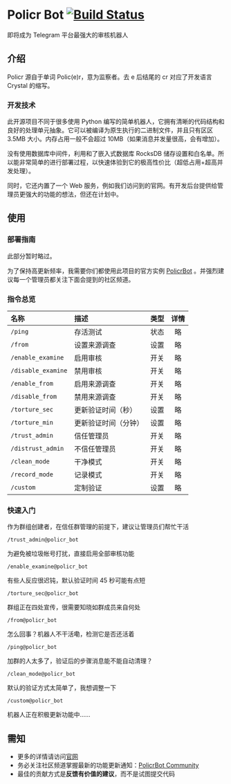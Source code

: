 # Policr Bot [![Build Status](https://github-ci.bluerain.io/api/badges/Hentioe/policr/status.svg)](https://github-ci.bluerain.io/Hentioe/policr)

即将成为 Telegram 平台最强大的审核机器人

## 介绍

Policr 源自于单词 Polic(e)r，意为监察者。去 e 后结尾的 cr 对应了开发语言 Crystal 的缩写。

### 开发技术

此开源项目不同于很多使用 Python 编写的简单机器人，它拥有清晰的代码结构和良好的处理单元抽象。它可以被编译为原生执行的二进制文件，并且只有区区 3.5MB 大小。内存占用一般不会超过 10MB（如果消息并发量很高，会有增加）。

没有使用数据库中间件，利用和了嵌入式数据库 RocksDB 储存设置和白名单。所以能非常简单的进行部署过程，以快速体验到它的极高性价比（超低占用+超高并发处理）。

同时，它还内置了一个 Web 服务，例如我们访问到的官网。有开发后台提供给管理员更强大的功能的想法，但还在计划中。

## 使用

### 部署指南

此部分暂时略过。

为了保持高更新频率，我需要你们都使用此项目的官方实例 [PolicrBot](https://t.me/policr_bot) 。并强烈建议每一个管理员都关注下面会提到的社区频道。

### 指令总览

| 名称               | 描述                 | 类型 | 详情 |
| :----------------- | :------------------- | :--: | :--: |
| `/ping`            | 存活测试             | 状态 |  略  |
| `/from`            | 设置来源调查         | 设置 |  略  |
| `/enable_examine`  | 启用审核             | 开关 |  略  |
| `/disable_examine` | 禁用审核             | 开关 |  略  |
| `/enable_from`     | 启用来源调查         | 开关 |  略  |
| `/disable_from`    | 禁用来源调查         | 开关 |  略  |
| `/torture_sec`     | 更新验证时间（秒）   | 设置 |  略  |
| `/torture_min`     | 更新验证时间（分钟） | 设置 |  略  |
| `/trust_admin`     | 信任管理员           | 开关 |  略  |
| `/distrust_admin`  | 不信任管理员         | 开关 |  略  |
| `/clean_mode`      | 干净模式             | 开关 |  略  |
| `/record_mode`     | 记录模式             | 开关 |  略  |
| `/custom`          | 定制验证             | 设置 |  略  |

### 快速入门

作为群组创建者，在信任群管理的前提下，建议让管理员们帮忙干活

```
/trust_admin@policr_bot
```

为避免被垃圾帐号打扰，直接启用全部审核功能

```
/enable_examine@policr_bot
```

有些人反应很迟钝，默认验证时间 45 秒可能有点短

```
/torture_sec@policr_bot
```

群组正在四处宣传，很需要知晓如群成员来自何处

```
/from@policr_bot
```

怎么回事？机器人不干活嘞，检测它是否还活着

```
/ping@policr_bot
```

加群的人太多了，验证后的步骤消息能不能自动清理？

```
/clean_mode@policr_bot
```

默认的验证方式太简单了，我想调整一下

```
/custom@policr_bot
```

机器人正在积极更新功能中……

## 需知

- 更多的详情请访问[官网](https://policr.bluerain.io)
- 务必关注社区频道掌握最新的功能更新通知：[PolicrBot Community](https://t.me/policr_community)
- 最佳的贡献方式是**反馈有价值的建议**，而不是试图提交代码
